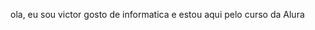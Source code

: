 ola, eu sou victor
gosto de informatica
e estou aqui pelo curso da Alura
<!---
vssantosz/vssantosz is a ✨ special ✨ repository because its `README.md` (this file) appears on your GitHub profile.
You can click the Preview link to take a look at your changes.
--->
